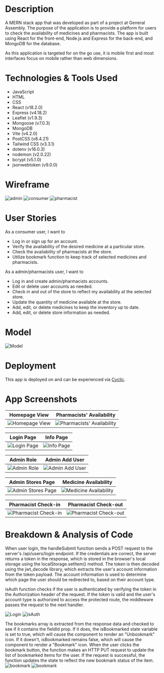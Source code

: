 # Description
A MERN stack app that was developed as part of a project at General Assembly. The purpose of the application is to provide a platform for users to check the availability of medicines and pharmacists. The app is built using React for the front-end, Node.js and Express for the back-end, and MongoDB for the database.

As this application is targeted for on the go use, it is mobile first and most interfaces focus on mobile rather than web dimensions.

# Technologies & Tools Used
- JavaScript
- HTML
- CSS
- React (v18.2.0)
- Express (v4.18.2)
- Leaflet (v1.9.3)
- Mongoose (v7.0.3)
- MongoDB
- Vite (v4.2.0)
- PostCSS (v8.4.21)
- Tailwind CSS (v3.3.1)
- dotenv (v16.0.3)
- nodemon (v2.0.22)
- bcrypt (v5.1.0)
- jsonwebtoken (v9.0.0)

# Wireframe
![admin](readmeImg/Wireframe_Admin.jpg)
![consumer](readmeImg/Wireframe_Consumer.jpg)
![pharmacist](readmeImg/Wireframe_Pharmacist.jpg)

# User Stories
As a consumer user, I want to 
- Log in or sign up for an account.
- Verify the availability of the desired medicine at a particular store.
- Check the availability of pharmacists at the store.
- Utilize bookmark function to keep track of selected medicines and pharmacists. 

As a admin/pharmacists user, I want to 
- Log in and create admin/pharmacists accounts.
- Edit or delete user accounts as needed.
- Check in and out of the store to reflect my availability at the selected store.
- Update the quantity of medicine available at the store.
- Add, edit, or delete medicines to keep the inventory up to date.
- Add, edit, or delete store information as needed.

# Model
![Model](readmeImg/Model.png)

# Deployment
This app is deployed on and can be experienced via [Cyclic](https://good-blue-squid-robe.cyclic.cloud/).

# App Screenshots

Homepage View            |  Pharmacists' Availability
:-------------------------:|:-------------------------:
![Homepage View](readmeImg/homepage-view.png)   |  ![Pharmacists' Availability](readmeImg/pharmacists-availability.png)

Login Page           |  Info Page
:-------------------------:|:-------------------------:
![Login Page](readmeImg/login-page.png)   |  ![Info Page](readmeImg/info-page.png)

Admin Role           |  Admin Add User
:-------------------------:|:-------------------------:
![Admin Role](readmeImg/admin-role-page.png)   |  ![Admin Add User](readmeImg/admin-add-user-page.png)

Admin Stores Page           |  Medicine Availability
:-------------------------:|:-------------------------:
![Admin Stores Page](readmeImg/admin-stores-page.png)   |  ![Medicine Availability](readmeImg/med-availability.png)

Pharmacist Check-in           |  Pharmacist Check-out
:-------------------------:|:-------------------------:
![Pharmacist Check-in](readmeImg/pharma-checkin.png)   |  ![Pharmacist Check-out](readmeImg/pharma-checkout.png)

# Breakdown & Analysis of Code
When user login, the handleSubmit function sends a POST request to the server's /api/users/login endpoint. If the credentials are correct, the server returns a token in the response, which is stored in the browser's local storage using the localStorage.setItem() method. The token is then decoded using the jwt_decode library, which extracts the user's account information from the token payload. The account information is used to determine which page the user should be redirected to, based on their account type.

isAuth function checks if the user is authenticated by verifying the token in the Authorization header of the request. If the token is valid and the user's account type is authorized to access the protected route, the middleware passes the request to the next handler.

![Login](readmeImg/jwt.png)
![isAuth](readmeImg/isAuth.png)


The bookmarks array is extracted from the response data and checked to see if it contains the fieldId prop. If it does, the isBookmarked state variable is set to true, which will cause the component to render an "Unbookmark" icon. If it doesn't, isBookmarked remains false, which will cause the component to render a "Bookmark" icon. When the user clicks the bookmark button, the function makes an HTTP PUT request to update the list of bookmarked items for the user. If the request is successful, the function updates the state to reflect the new bookmark status of the item.
![bookmark](readmeImg/bookmark_state.png)
![bookmark](readmeImg/bookmark.png)
